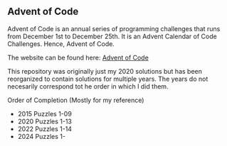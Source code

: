 ## Advent of Code

Advent of Code is an annual series of programming challenges that runs from December 1st to December 25th.  It is an Advent Calendar of Code Challenges.  Hence, Advent of Code.

The website can be found here: [Advent of Code](https://adventofcode.com/)

This repository was originally just my 2020 solutions but has been reorganized to contain solutions for multiple years.  The years do not necesarily correspond tot he order in which I did them.

Order of Completion (Mostly for my reference)

* 2015 Puzzles 1-09
* 2020 Puzzles 1-13
* 2022 Puzzles 1-14
* 2024 Puzzles 1-
